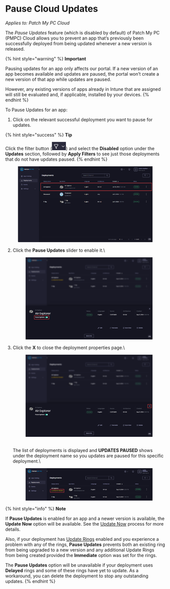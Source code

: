 # Pause Cloud Updates

_Applies to: Patch My PC Cloud_

The _Pause Updates_ feature (which is disabled by default) of Patch My PC (PMPC) Cloud allows you to prevent an app that’s previously been successfully deployed from being updated whenever a new version is released.

{% hint style="warning" %}
**Important**

Pausing updates for an app only affects our portal. If a new version of an app becomes available and updates are paused, the portal won’t create a new version of that app while updates are paused.

However, any existing versions of apps already in Intune that are assigned will still be evaluated and, if applicable, installed by your devices.
{% endhint %}

To Pause Updates for an app:

1. Click on the relevant successful deployment you want to pause for updates.

{% hint style="success" %}
**Tip**

Click the filter button (![](<../../../_images/gitbook/image (2513).png>)) and select the **Disabled** option under the **Updates** section, followed by **Apply Filters** to see just those deployments that do not have updates paused.&#x20;
{% endhint %}

<figure><img src="../../../_images/gitbook/image (1788).png" alt="Clicking on the relevant successful deployment you want to pause for updates "><figcaption></figcaption></figure>

2.  Click the **Pause Updates** slider to enable it.\


    <figure><img src="../../../_images/gitbook/image (1997).png" alt="Clicking the “Pause Updates” slider"><figcaption></figcaption></figure>


3.  Click the **X** to close the deployment properties page.\


    <figure><img src="../../../_images/gitbook/image (1998).png" alt="Clicking &#x22;X&#x22; to close the deployment properties page."><figcaption></figcaption></figure>

    \
    The list of deployments is displayed and **UPDATES PAUSED** shows under the deployment name so you updates are paused for this specific deployment.\


    <figure><img src="../../../_images/gitbook/image (1999).png" alt=""><figcaption></figcaption></figure>

{% hint style="info" %}
**Note**

If **Pause Updates** is enabled for an app and a newer version is available, the **Update Now** option will be available. See the [Update Now](sync-now-cloud-feature.md) process for more details.

Also, if your deployment has [Update Rings](../cloud-update-rings/) enabled and you experience a problem with any of the rings, **Pause Updates** prevents both an existing ring from being upgraded to a new version and any additional Update Rings from being created provided the **Immediate** option was set for the rings.

The **Pause Updates** option will be unavailable if your deployment uses **Delayed** rings and some of these rings have yet to update. As a workaround, you can delete the deployment to stop any outstanding updates.
{% endhint %}
